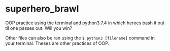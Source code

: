 # superhero_brawl
OOP practice using the terminal and python3.7.4 in which heroes bash it out til one passes out. Will you win?

Other files can also be ran using the ```$ python3 [filename]``` command in your terminal. Theses are other practices of OOP.
